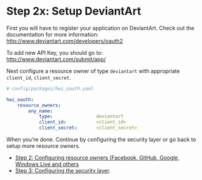 Step 2x: Setup DeviantArt
=========================
First you will have to register your application on DeviantArt. Check out the
documentation for more information: http://www.deviantart.com/developers/oauth2

To add new API Key, you should go to: http://www.deviantart.com/submit/app/

Next configure a resource owner of type `deviantart` with appropriate
`client_id`, `client_secret`.

```yaml
# config/packages/hwi_oauth.yaml

hwi_oauth:
    resource_owners:
        any_name:
            type:                deviantart
            client_id:           <client_id>
            client_secret:       <client_secret>
```

When you're done. Continue by configuring the security layer or go back to
setup more resource owners.

- [Step 2: Configuring resource owners (Facebook, GitHub, Google, Windows Live and others](../2-configuring_resource_owners.md)
- [Step 3: Configuring the security layer](../3-configuring_the_security_layer.md).
